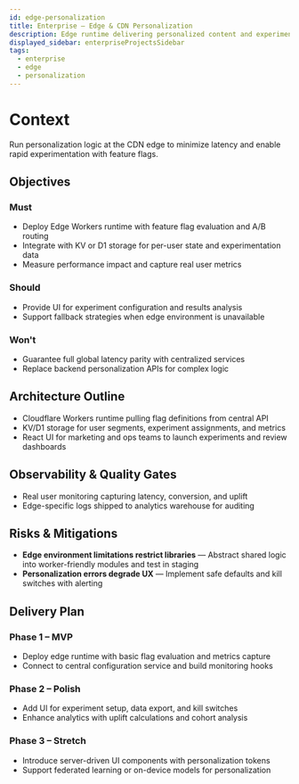 ```yaml
---
id: edge-personalization
title: Enterprise – Edge & CDN Personalization
description: Edge runtime delivering personalized content and experiments.
displayed_sidebar: enterpriseProjectsSidebar
tags:
  - enterprise
  - edge
  - personalization
---
```


# Context

Run personalization logic at the CDN edge to minimize latency and enable rapid experimentation with feature flags.

## Objectives

### Must
- Deploy Edge Workers runtime with feature flag evaluation and A/B routing
- Integrate with KV or D1 storage for per-user state and experimentation data
- Measure performance impact and capture real user metrics

### Should
- Provide UI for experiment configuration and results analysis
- Support fallback strategies when edge environment is unavailable

### Won't
- Guarantee full global latency parity with centralized services
- Replace backend personalization APIs for complex logic

## Architecture Outline

- Cloudflare Workers runtime pulling flag definitions from central API
- KV/D1 storage for user segments, experiment assignments, and metrics
- React UI for marketing and ops teams to launch experiments and review dashboards

## Observability & Quality Gates

- Real user monitoring capturing latency, conversion, and uplift
- Edge-specific logs shipped to analytics warehouse for auditing

## Risks & Mitigations

- **Edge environment limitations restrict libraries** — Abstract shared logic into worker-friendly modules and test in staging
- **Personalization errors degrade UX** — Implement safe defaults and kill switches with alerting

## Delivery Plan

### Phase 1 – MVP
- Deploy edge runtime with basic flag evaluation and metrics capture
- Connect to central configuration service and build monitoring hooks

### Phase 2 – Polish
- Add UI for experiment setup, data export, and kill switches
- Enhance analytics with uplift calculations and cohort analysis

### Phase 3 – Stretch
- Introduce server-driven UI components with personalization tokens
- Support federated learning or on-device models for personalization
